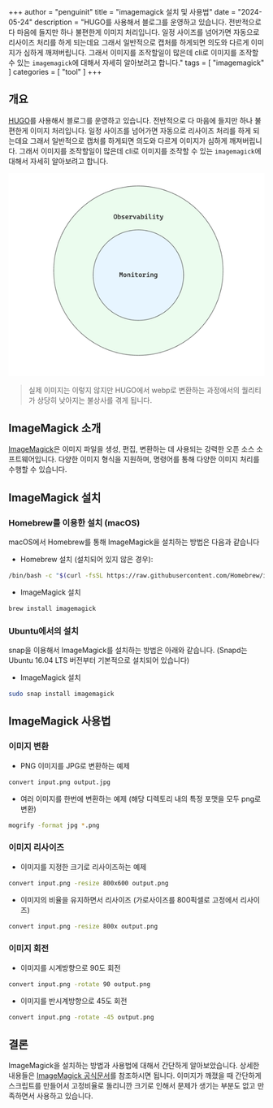 +++
author = "penguinit"
title = "imagemagick 설치 및 사용법"
date = "2024-05-24"
description = "HUGO를 사용해서 블로그를 운영하고 있습니다. 전반적으로 다 마음에 들지만 하나 불편한게 이미지 처리입니다. 일정 사이즈를 넘어가면 자동으로 리사이즈 처리를 하게 되는데요 그래서 일반적으로 캡처를 하게되면 의도와 다르게 이미지가 심하게 깨져버립니다. 그래서 이미지를 조작할일이 많은데 cli로 이미지를 조작할 수 있는 `imagemagick`에 대해서 자세히 알아보려고 합니다."
tags = [
"imagemagick"
]
categories = [
"tool"
]
+++

## 개요
[HUGO](https://gohugo.io/)를 사용해서 블로그를 운영하고 있습니다. 전반적으로 다 마음에 들지만 하나 불편한게 이미지 처리입니다. 일정 사이즈를 넘어가면 자동으로 리사이즈 처리를 하게 되는데요 그래서 일반적으로 캡처를 하게되면 의도와 다르게 이미지가 심하게 깨져버립니다. 그래서 이미지를 조작할일이 많은데 cli로 이미지를 조작할 수 있는 `imagemagick`에 대해서 자세히 알아보려고 합니다.

![img.png](images/image1.png)

> 실제 이미지는 이렇지 않지만 HUGO에서 webp로 변환하는 과정에서의 퀄리티가 상당히 낮아지는 불상사를 겪게 됩니다.

## ImageMagick 소개
[ImageMagick](https://imagemagick.org/)은 이미지 파일을 생성, 편집, 변환하는 데 사용되는 강력한 오픈 소스 소프트웨어입니다. 다양한 이미지 형식을 지원하며, 명령어를 통해 다양한 이미지 처리를 수행할 수 있습니다.

## ImageMagick 설치

### Homebrew를 이용한 설치 (macOS)
macOS에서 Homebrew를 통해 ImageMagick을 설치하는 방법은 다음과 같습니다

- Homebrew 설치 (설치되어 있지 않은 경우):

```bash
/bin/bash -c "$(curl -fsSL https://raw.githubusercontent.com/Homebrew/install/HEAD/install.sh)"
```

- ImageMagick 설치

```bash
brew install imagemagick
```

### Ubuntu에서의 설치
snap을 이용해서 ImageMagick를 설치하는 방법은 아래와 같습니다. (Snapd는 Ubuntu 16.04 LTS 버전부터 기본적으로 설치되어 있습니다)

- ImageMagick 설치

```bash
sudo snap install imagemagick
```

## ImageMagick 사용법

### 이미지 변환
- PNG 이미지를 JPG로 변환하는 예제

```bash
convert input.png output.jpg
```

- 여러 이미지를 한번에 변환하는 예제 (해당 디렉토리 내의 특정 포맷을 모두 png로 변환)

```bash
mogrify -format jpg *.png
```

### 이미지 리사이즈
- 이미지를 지정한 크기로 리사이즈하는 예제

```bash
convert input.png -resize 800x600 output.png
```

- 이미지의 비율을 유지하면서 리사이즈 (가로사이즈를 800픽셀로 고정에서 리사이즈)

```bash
convert input.png -resize 800x output.png
```

### 이미지 회전

- 이미지를 시계방향으로 90도 회전

```bash
convert input.png -rotate 90 output.png
```

- 이미지를 반시계방향으로 45도 회전

```bash
convert input.png -rotate -45 output.png
```

## 결론
ImageMagick을 설치하는 방법과 사용법에 대해서 간단하게 알아보았습니다. 상세한 내용들은 [ImageMagick 공식문서](https://imagemagick.org/Usage/)를 참조하시면 됩니다.
이미지가 깨졌을 때 간단하게 스크립트를 만들어서 고정비율로 돌리니깐 크기로 인해서 문제가 생기는 부분도 없고 만족하면서 사용하고 있습니다. 